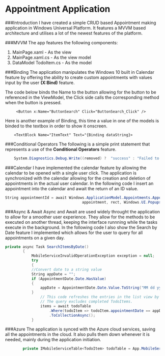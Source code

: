 #  Appointment Application

###Introduction
I have created a simple CRUD based Appointment making application in
Windows Universal Platform. It features a MVVM based architecture and utilises a lot of the newest features of the platform.

###MVVM
The app features the following components:
1. MainPage.xaml - As the view
2. MainPage.xaml.cs - As the view model
3. DataModel TodoItem.cs - As the model

###Binding
The application manipulates the Windows 10 built in Calendar feature by offering the ability to 
create custom appointments with values input by the user **(X:Bind)** feature.

The code below binds the Name to the button allowing for the button to be referenced in the ViewModel,
the Click side calls the corresponding method when the button is pressed.
```XAML
	 <Button x:Name="ButtonSearch" Click="ButtonSearch_Click" />
```
Here is another example of Binding, this time a value in one of the models is binded to the textbox in order to show it onscreen.
```XAML	
	<TextBlock Name="ItemText" Text="{Binding dataString}>
```

###Conditional Operators
The following is a simple print statement that represents a use of the **Conditional Operators** feature.
```C#
	System.Diagnostics.Debug.Write((removed) ?  "success" : "Failed to remove");
```

###Calendar
I have implemented the calendar feature  by allowing the calendar to be opened with a single user click.
The application is synchronized with the calendar allowing for the creation and deletion of appointments
in the actual user calendar. In the following code I insert an appointment into the calendar and await the return of an ID value.
```C#
String appointmentId = await Windows.ApplicationModel.Appointments.AppointmentManager.ShowAddAppointmentAsync(
                                   appointment, rect, Windows.UI.Popups.Placement.Default);
```

###Async & Await
Async and Await are used widely throught the application to allow for a smoother user experience.
They allow for the methods to be executed on another thread, keeping the interface runnning while the tasks execute 
in the background.
In the following code I also show the Search by Date feature I implemented which allows for the user to query for all 
appointments on a given day.
```C#
private async Task SearchItemsByDate()
        {
            MobileServiceInvalidOperationException exception = null;
            try
            {
            //Convert date to a string value
            String appDate = "";
            if (AppointmentDate.Date.HasValue)
            {
                appDate = AppointmentDate.Date.Value.ToString("MM dd yyyy");
            }
                // This code refreshes the entries in the list view by querying the TodoItems table.
                // The query excludes completed TodoItems.
                items = await todoTable
                    .Where(todoItem => todoItem.appointmentDate == appDate)
                    .ToCollectionAsync();
            }
```

###Azure
The application is synced with the Azure cloud services, saving all the appointments in the cloud.
It also pulls them down whenever it is needed, mainly during the application initiation.
```C#
        private IMobileServiceTable<TodoItem> todoTable = App.MobileService.GetTable<TodoItem>();
```



